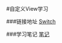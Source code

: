 #自定义View学习

###链接地址
[Switch](https://github.com/peace710/Widget/tree/master/mds/switch)

###学习笔记
[笔记](https://github.com/peace710/Widget/tree/master/mds)
